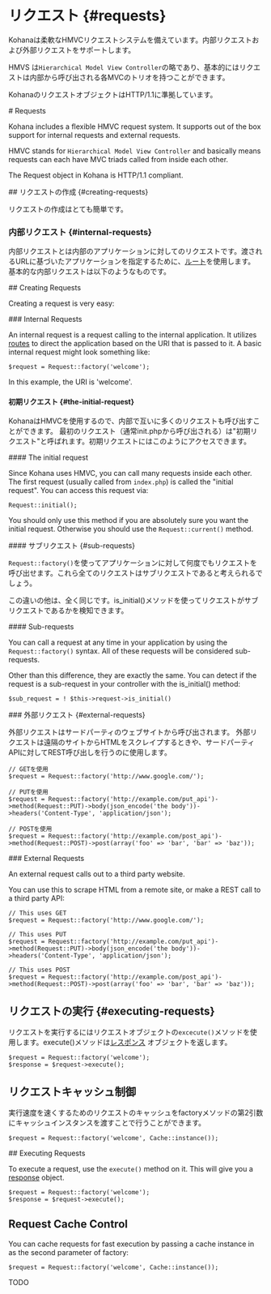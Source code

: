 # リクエスト {#requests}

Kohanaは柔軟なHMVCリクエストシステムを備えています。内部リクエストおよび外部リクエストをサポートします。

HMVS は`Hierarchical Model View Controller`の略であり、基本的にはリクエストは内部から呼び出される各MVCのトリオを持つことができます。

KohanaのリクエストオブジェクトはHTTP/1.1に準拠しています。
<div class="original-doc">
# Requests

Kohana includes a flexible HMVC request system. It supports out of the box support for internal requests and external requests.

HMVC stands for `Hierarchical Model View Controller` and basically means requests can each have MVC triads called from inside each other.

The Request object in Kohana is HTTP/1.1 compliant.
</div>
## リクエストの作成 {#creating-requests}

リクエストの作成はとても簡単です。

### 内部リクエスト {#internal-requests}

内部リクエストとは内部のアプリケーションに対してのリクエストです。渡されるURLに基づいたアプリケーションを指定するために、[ルート](routing)を使用します。
基本的な内部リクエストは以下のようなものです。
<div class="original-doc">
## Creating Requests

Creating a request is very easy:
</div>

<div class="original-doc">
### Internal Requests

An internal request is a request calling to the internal application. It utilizes [routes](routing) to direct the application based on the URI that is passed to it. A basic internal request might look something like:

	$request = Request::factory('welcome');

In this example, the URI is 'welcome'.
</div>

#### 初期リクエスト {#the-initial-request}

KohanaはHMVCを使用するので、内部で互いに多くのリクエストも呼び出すことができます。
最初のリクエスト（通常init.phpから呼び出される）は"初期リクエスト"と呼ばれます。初期リクエストにはこのようにアクセスできます。

<div class="original-doc">
#### The initial request

Since Kohana uses HMVC, you can call many requests inside each other. The first request (usually called from `index.php`) is called the "initial request". You can access this request via:

	Request::initial();

You should only use this method if you are absolutely sure you want the initial request. Otherwise you should use the `Request::current()` method.
</div>
#### サブリクエスト {#sub-requests}

`Request::factory()`を使ってアプリケーションに対して何度でもリクエストを呼び出せます。これら全てのリクエストはサブリクエストであると考えられるでしょう。

この違いの他は、全く同じです。is_initial()メソッドを使ってリクエストがサブリクエストであるかを検知できます。
<div class="original-doc">
#### Sub-requests

You can call a request at any time in your application by using the `Request::factory()` syntax. All of these requests will be considered sub-requests.

Other than this difference, they are exactly the same. You can detect if the request is a sub-request in your controller with the is_initial() method:

	$sub_request = ! $this->request->is_initial()
</div>
### 外部リクエスト {#external-requests}

外部リクエストはサードパーティのウェブサイトから呼び出されます。
外部リクエストは遠隔のサイトからHTMLをスクレイプするときや、サードパーティAPIに対してREST呼び出しを行うのに使用します。

	// GETを使用
	$request = Request::factory('http://www.google.com/');

	// PUTを使用
	$request = Request::factory('http://example.com/put_api')->method(Request::PUT)->body(json_encode('the body'))->headers('Content-Type', 'application/json');

	// POSTを使用
	$request = Request::factory('http://example.com/post_api')->method(Request::POST)->post(array('foo' => 'bar', 'bar' => 'baz'));

<div class="original-doc">
### External Requests

An external request calls out to a third party website.

You can use this to scrape HTML from a remote site, or make a REST call to a third party API:

	// This uses GET
	$request = Request::factory('http://www.google.com/');

	// This uses PUT
	$request = Request::factory('http://example.com/put_api')->method(Request::PUT)->body(json_encode('the body'))->headers('Content-Type', 'application/json');

	// This uses POST
	$request = Request::factory('http://example.com/post_api')->method(Request::POST)->post(array('foo' => 'bar', 'bar' => 'baz'));
</div>

## リクエストの実行 {#executing-requests}

リクエストを実行するにはリクエストオブジェクトの`excecute()`メソッドを使用します。execute()メソッドは[レスポンス](responses) オブジェクトを返します。

	$request = Request::factory('welcome');
	$response = $request->execute();

## リクエストキャッシュ制御

実行速度を速くするためのリクエストのキャッシュをfactoryメソッドの第2引数にキャッシュインスタンスを渡すことで行うことができます。

	$request = Request::factory('welcome', Cache::instance());

<div class="original-doc">
## Executing Requests

To execute a request, use the `execute()` method on it. This will give you a [response](responses) object.

	$request = Request::factory('welcome');
	$response = $request->execute();

## Request Cache Control

You can cache requests for fast execution by passing a cache instance in as the second parameter of factory:

	$request = Request::factory('welcome', Cache::instance());

</div>
TODO

